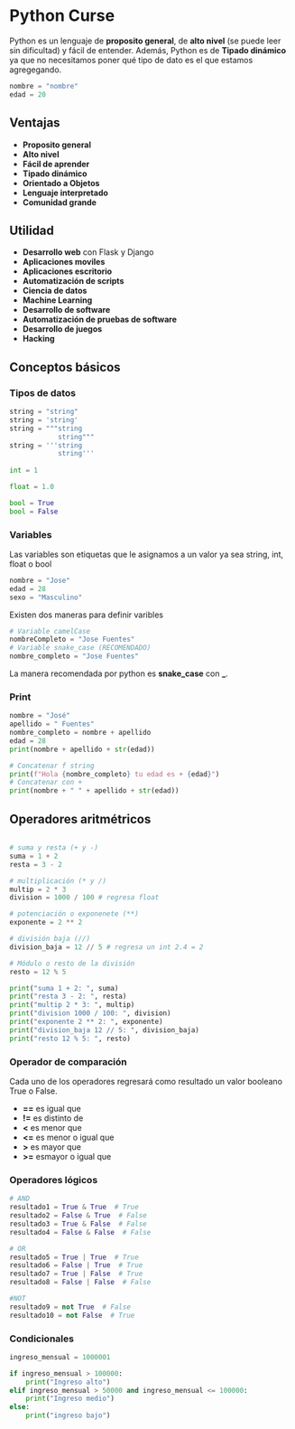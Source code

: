 # Python Curse

Python es un lenguaje de **proposito general**, de **alto nivel** (se puede leer sin dificultad)  y fácil de entender. Además, Python es de **Tipado dinámico** ya que no necesitamos poner qué tipo de dato es el que estamos agregegando. 

```python
nombre = "nombre"
edad = 20
```
## Ventajas


- **Proposito general**
- **Alto nivel**
- **Fácil de aprender**
- **Tipado dinámico**
- **Orientado a Objetos**
- **Lenguaje interpretado**
- **Comunidad grande**

## Utilidad

- **Desarrollo web** con Flask y Django
- **Aplicaciones moviles**
- **Aplicaciones escritorio**
- **Automatización de scripts**
- **Ciencia de datos**
- **Machine Learning**
- **Desarrollo de software**
- **Automatización de pruebas de software**
- **Desarrollo de juegos**
- **Hacking**




## Conceptos básicos

### Tipos de datos

```python
string = "string"
string = 'string'
string = """string
            string"""
string = '''string
            string'''
            
int = 1

float = 1.0

bool = True
bool = False
```

### Variables

Las variables son etiquetas que le asignamos a un valor ya sea string, int, float o bool

```python
nombre = "Jose"
edad = 28
sexo = "Masculino"
```

Existen dos maneras para definir varibles

```python
# Variable camelCase
nombreCompleto = "Jose Fuentes"
# Variable snake_case (RECOMENDADO)
nombre_completo = "Jose Fuentes"
```

La manera recomendada por python es **snake_case** con **_**.


### Print

```python
nombre = "José"
apellido = " Fuentes"
nombre_completo = nombre + apellido
edad = 28
print(nombre + apellido + str(edad))

# Concatenar f string
print(f"Hola {nombre_completo} tu edad es + {edad}")
# Concatenar con +
print(nombre + " " + apellido + str(edad))
```




## Operadores aritmétricos

```python

# suma y resta (+ y -)
suma = 1 + 2
resta = 3 - 2

# multiplicación (* y /)
multip = 2 * 3
division = 1000 / 100 # regresa float

# potenciación o exponenete (**)
exponente = 2 ** 2

# división baja (//) 
division_baja = 12 // 5 # regresa un int 2.4 = 2

# Módulo o resto de la división
resto = 12 % 5

print("suma 1 + 2: ", suma)
print("resta 3 - 2: ", resta)
print("multip 2 * 3: ", multip)
print("division 1000 / 100: ", division)
print("exponente 2 ** 2: ", exponente)
print("division_baja 12 // 5: ", division_baja)
print("resto 12 % 5: ", resto)
```

### Operador de comparación

Cada uno de los operadores regresará como resultado un valor booleano True o False.

- **==** es igual que
- **!=** es distinto de
- **<** es menor que
- **<=** es menor o igual que
- **\>** es mayor que  
- **\>=** esmayor o igual que

### Operadores lógicos
```python
# AND 
resultado1 = True & True  # True 
resultado2 = False & True  # False
resultado3 = True & False  # False
resultado4 = False & False  # False

# OR
resultado5 = True | True  # True 
resultado6 = False | True  # True
resultado7 = True | False  # True
resultado8 = False | False  # False

#NOT
resultado9 = not True  # False 
resultado10 = not False  # True
```
 
### Condicionales

```python
ingreso_mensual = 1000001

if ingreso_mensual > 100000:
    print("Ingreso alto")
elif ingreso_mensual > 50000 and ingreso_mensual <= 100000:
    print("Ingreso medio")
else:
    print("ingreso bajo")

```







